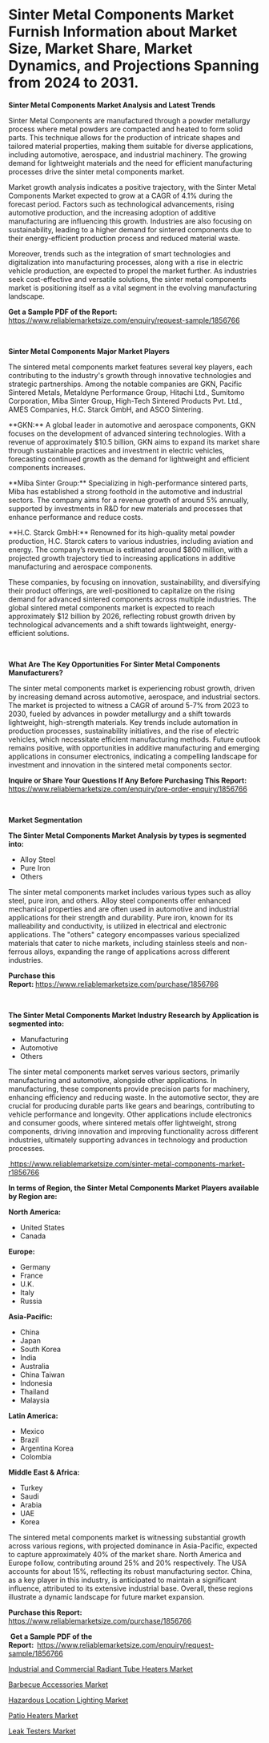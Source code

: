 <p><h1>Sinter Metal Components Market Furnish Information about Market Size, Market Share, Market Dynamics, and Projections Spanning from 2024 to 2031.</h1></p><p><strong>Sinter Metal Components Market Analysis and Latest Trends</strong></p>
<p><p>Sinter Metal Components are manufactured through a powder metallurgy process where metal powders are compacted and heated to form solid parts. This technique allows for the production of intricate shapes and tailored material properties, making them suitable for diverse applications, including automotive, aerospace, and industrial machinery. The growing demand for lightweight materials and the need for efficient manufacturing processes drive the sinter metal components market.</p><p>Market growth analysis indicates a positive trajectory, with the Sinter Metal Components Market expected to grow at a CAGR of 4.1% during the forecast period. Factors such as technological advancements, rising automotive production, and the increasing adoption of additive manufacturing are influencing this growth. Industries are also focusing on sustainability, leading to a higher demand for sintered components due to their energy-efficient production process and reduced material waste.</p><p>Moreover, trends such as the integration of smart technologies and digitalization into manufacturing processes, along with a rise in electric vehicle production, are expected to propel the market further. As industries seek cost-effective and versatile solutions, the sinter metal components market is positioning itself as a vital segment in the evolving manufacturing landscape.</p></p>
<p><strong>Get a Sample PDF of the Report:&nbsp;</strong> <a href="https://www.reliablemarketsize.com/enquiry/request-sample/1856766?utm_campaign=1778&utm_medium=2&utm_source=Github&utm_content=ia&utm_term=20102024&utm_id=sinter-metal-components">https://www.reliablemarketsize.com/enquiry/request-sample/1856766</a></p>
<p>&nbsp;</p>
<p><strong>Sinter Metal Components Major Market Players</strong></p>
<p><p>The sintered metal components market features several key players, each contributing to the industry's growth through innovative technologies and strategic partnerships. Among the notable companies are GKN, Pacific Sintered Metals, Metaldyne Performance Group, Hitachi Ltd., Sumitomo Corporation, Miba Sinter Group, High-Tech Sintered Products Pvt. Ltd., AMES Companies, H.C. Starck GmbH, and ASCO Sintering.</p><p>**GKN:** A global leader in automotive and aerospace components, GKN focuses on the development of advanced sintering technologies. With a revenue of approximately $10.5 billion, GKN aims to expand its market share through sustainable practices and investment in electric vehicles, forecasting continued growth as the demand for lightweight and efficient components increases.</p><p>**Miba Sinter Group:** Specializing in high-performance sintered parts, Miba has established a strong foothold in the automotive and industrial sectors. The company aims for a revenue growth of around 5% annually, supported by investments in R&D for new materials and processes that enhance performance and reduce costs.</p><p>**H.C. Starck GmbH:** Renowned for its high-quality metal powder production, H.C. Starck caters to various industries, including aviation and energy. The company’s revenue is estimated around $800 million, with a projected growth trajectory tied to increasing applications in additive manufacturing and aerospace components.</p><p>These companies, by focusing on innovation, sustainability, and diversifying their product offerings, are well-positioned to capitalize on the rising demand for advanced sintered components across multiple industries. The global sintered metal components market is expected to reach approximately $12 billion by 2026, reflecting robust growth driven by technological advancements and a shift towards lightweight, energy-efficient solutions.</p></p>
<p>&nbsp;</p>
<p><strong>What Are The Key Opportunities For Sinter Metal Components Manufacturers?</strong></p>
<p><p>The sinter metal components market is experiencing robust growth, driven by increasing demand across automotive, aerospace, and industrial sectors. The market is projected to witness a CAGR of around 5-7% from 2023 to 2030, fueled by advances in powder metallurgy and a shift towards lightweight, high-strength materials. Key trends include automation in production processes, sustainability initiatives, and the rise of electric vehicles, which necessitate efficient manufacturing methods. Future outlook remains positive, with opportunities in additive manufacturing and emerging applications in consumer electronics, indicating a compelling landscape for investment and innovation in the sintered metal components sector.</p></p>
<p><strong>Inquire or Share Your Questions If Any Before Purchasing This Report:</strong> <a href="https://www.reliablemarketsize.com/enquiry/pre-order-enquiry/1856766?utm_campaign=1778&utm_medium=2&utm_source=Github&utm_content=ia&utm_term=20102024&utm_id=sinter-metal-components">https://www.reliablemarketsize.com/enquiry/pre-order-enquiry/1856766</a></p>
<p>&nbsp;</p>
<p><strong>Market Segmentation</strong></p>
<p><strong>The Sinter Metal Components Market Analysis by types is segmented into:</strong></p>
<p><ul><li>Alloy Steel</li><li>Pure Iron</li><li>Others</li></ul></p>
<p><p>The sinter metal components market includes various types such as alloy steel, pure iron, and others. Alloy steel components offer enhanced mechanical properties and are often used in automotive and industrial applications for their strength and durability. Pure iron, known for its malleability and conductivity, is utilized in electrical and electronic applications. The "others" category encompasses various specialized materials that cater to niche markets, including stainless steels and non-ferrous alloys, expanding the range of applications across different industries.</p></p>
<p><strong>Purchase this Report:&nbsp;</strong><a href="https://www.reliablemarketsize.com/purchase/1856766?utm_campaign=1778&utm_medium=2&utm_source=Github&utm_content=ia&utm_term=20102024&utm_id=sinter-metal-components">https://www.reliablemarketsize.com/purchase/1856766</a></p>
<p>&nbsp;</p>
<p><strong>The Sinter Metal Components Market Industry Research by Application is segmented into:</strong></p>
<p><ul><li>Manufacturing</li><li>Automotive</li><li>Others</li></ul></p>
<p><p>The sinter metal components market serves various sectors, primarily manufacturing and automotive, alongside other applications. In manufacturing, these components provide precision parts for machinery, enhancing efficiency and reducing waste. In the automotive sector, they are crucial for producing durable parts like gears and bearings, contributing to vehicle performance and longevity. Other applications include electronics and consumer goods, where sintered metals offer lightweight, strong components, driving innovation and improving functionality across different industries, ultimately supporting advances in technology and production processes.</p></p>
<p><a href="https://www.reliablemarketsize.com/sinter-metal-components-market-r1856766?utm_campaign=1778&utm_medium=2&utm_source=Github&utm_content=ia&utm_term=20102024&utm_id=sinter-metal-components">&nbsp;https://www.reliablemarketsize.com/sinter-metal-components-market-r1856766</a></p>
<p><strong>In terms of Region, the Sinter Metal Components Market Players available by Region are:</strong></p>
<p>
    <p> <strong> North America: </strong>
        <ul>
            <li>United States</li>
            <li>Canada</li>
        </ul>
        </p> 
    <p> <strong> Europe: </strong>
        <ul>
            <li>Germany</li>
            <li>France</li>
            <li>U.K.</li>
            <li>Italy</li>
            <li>Russia</li>
        </ul>
        </p> 
    <p> <strong> Asia-Pacific: </strong>
        <ul>
            <li>China</li>
            <li>Japan</li>
            <li>South Korea</li>
            <li>India</li>
            <li>Australia</li>
            <li>China Taiwan</li>
            <li>Indonesia</li>
            <li>Thailand</li>
            <li>Malaysia</li>
        </ul>
        </p> 
    <p> <strong> Latin America: </strong>
        <ul>
            <li>Mexico</li>
            <li>Brazil</li>
            <li>Argentina Korea</li>
            <li>Colombia</li>
        </ul>
        </p> 
    <p> <strong> Middle East & Africa: </strong>
        <ul>
            <li>Turkey</li>
            <li>Saudi</li>
            <li>Arabia</li>
            <li>UAE</li>
            <li>Korea</li>
        </ul>
    </p>
    </p>
<p><p>The sintered metal components market is witnessing substantial growth across various regions, with projected dominance in Asia-Pacific, expected to capture approximately 40% of the market share. North America and Europe follow, contributing around 25% and 20% respectively. The USA accounts for about 15%, reflecting its robust manufacturing sector. China, as a key player in this industry, is anticipated to maintain a significant influence, attributed to its extensive industrial base. Overall, these regions illustrate a dynamic landscape for future market expansion.</p></p>
<p><strong>Purchase this Report: </strong><a href="https://www.reliablemarketsize.com/purchase/1856766?utm_campaign=1778&utm_medium=2&utm_source=Github&utm_content=ia&utm_term=20102024&utm_id=sinter-metal-components">https://www.reliablemarketsize.com/purchase/1856766</a></p>
<p>&nbsp;<strong>Get a Sample PDF of the Report:&nbsp;&nbsp;</strong><a href="https://www.reliablemarketsize.com/enquiry/request-sample/1856766?utm_campaign=1778&utm_medium=2&utm_source=Github&utm_content=ia&utm_term=20102024&utm_id=sinter-metal-components">https://www.reliablemarketsize.com/enquiry/request-sample/1856766</a></p>
<p><strong></strong></p>
<p><p><a href="https://github.com/DRIVERKAPAUL/Market-Research-Report-List-1/blob/main/industrial-and-commercial-radiant-tube-heaters-market.md?utm_campaign=1778&utm_medium=2&utm_source=Github&utm_content=ia&utm_term=20102024&utm_id=sinter-metal-components">Industrial and Commercial Radiant Tube Heaters Market</a></p><p><a href="https://www.linkedin.com/pulse/analyzing-barbecue-accessories-market-dynamics-growth-tjgie?utm_campaign=1778&utm_medium=2&utm_source=Github&utm_content=ia&utm_term=20102024&utm_id=sinter-metal-components">Barbecue Accessories Market</a></p><p><a href="https://www.linkedin.com/pulse/global-hazardous-location-lighting-market-trends-analysis-f1v5e?utm_campaign=1778&utm_medium=2&utm_source=Github&utm_content=ia&utm_term=20102024&utm_id=sinter-metal-components">Hazardous Location Lighting Market</a></p><p><a href="https://www.linkedin.com/pulse/deep-dive-patio-heaters-market-itstrends-segmentation-competitive-5i3ve?utm_campaign=1778&utm_medium=2&utm_source=Github&utm_content=ia&utm_term=20102024&utm_id=sinter-metal-components">Patio Heaters Market</a></p><p><a href="https://www.linkedin.com/pulse/global-leak-testers-market-forecast-2024-2031-trends-impact-ff21e?utm_campaign=1778&utm_medium=2&utm_source=Github&utm_content=ia&utm_term=20102024&utm_id=sinter-metal-components">Leak Testers Market</a></p></p>
